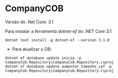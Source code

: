 # CompanyCOB

Versão do .Net Core: 3.1

Para instalar a ferramenta *dotnet-ef* do .NET Core 3.1:
```
dotnet tool install -g dotnet-ef --version 3.1.0
```

* Para atualizar o DB:
```
dotnet ef database update inicio -p CompanyCob.Repository\CompanyCob.Repository.csproj
dotnet ef database update aumentar_tamanho_cpf -p CompanyCob.Repository\CompanyCob.Repository.csproj
```